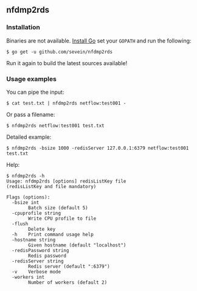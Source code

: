 ## nfdmp2rds

### Installation

Binaries are not available. [Install Go](https://golang.org/doc/install) set your `GOPATH` and run the following:

    $ go get -u github.com/sevein/nfdmp2rds

Run it again to build the latest sources available!

### Usage examples

You can pipe the input:

    $ cat test.txt | nfdmp2rds netflow:test001 -

Or pass a filename:

    $ nfdmp2rds netflow:test001 test.txt

Detailed example:

    $ nfdmp2rds -bsize 1000 -redisServer 127.0.0.1:6379 netflow:test001 test.txt

Help:

```
$ nfdmp2rds -h
Usage: nfdmp2rds [options] redisListKey file
(redisListKey and file mandatory)

Flags (options):
  -bsize int
        Batch size (default 5)
  -cpuprofile string
        Write CPU profile to file
  -flush
        Delete key
  -h	Print command usage help
  -hostname string
        Given hostname (default "localhost")
  -redisPassword string
        Redis password
  -redisServer string
        Redis server (default ":6379")
  -v	Verbose mode
  -workers int
        Number of workers (default 2)
```